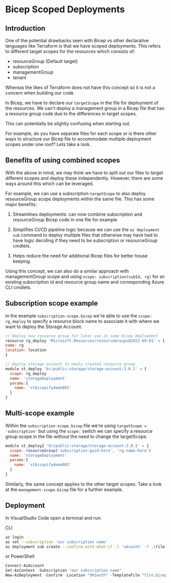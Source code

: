 # Bicep Scoped Deployments

## Introduction

One of the potential drawbacks seen with Bicep vs other declarative languages like Terraform is that we have scoped deployments. This refers to different target scopes for the resources which consists of:

- resourceGroup (Default target)
- subscription
- managementGroup
- tenant

Whereas the likes of Terraform does not have this concept so it is not a concern when building our code.

In Bicep, we have to declare our `targetScope` in the file for deployment of the resources. We can't deploy a management group in a Bicep file that has a resource group code due to the differences in target scopes.

This can potentially be slightly confusing when starting out.

For example, do you have separate files for each scope or is there other ways to structure our Bicep file to accommodate multiple deployment scopes under one roof? Lets take a look.

## Benefits of using combined scopes

With the above in mind, we may think we have to split out our files to target different scopes and deploy these independently. However, there are some ways around this which can be leveraged.

For example, we can use a subscription `targetScope` to also deploy resourceGroup scope deployments within the same file. This has some major benefits:

1. Streamlines deployments: can now combine subscription and resourceGroup Bicep code in one file for example

2. Simplifies CI/CD pipeline logic because we can use the `az deployment sub` command to deploy multiple files that otherwise may have had to have logic deciding if they need to be subscription or resourceGroup cmdlets.

3. Helps reduce the need for additional Bicep files for better house keeping.

Using this concept, we can also do a similar approach with managementGroup scope and using `scope: subscription(subId, rg)` for an existing subscription id and resource group name and corresponding Azure CLI cmdlets.

## Subscription scope example

In the example `subscription-scope.bicep` we're able to use the `scope: rg_deploy` to specify a resource block name to associate it with where we want to deploy the Storage Account.

```javascript
// Deploy new resource group for later use in same bicep deployment
resource rg_deploy 'Microsoft.Resources/resourceGroups@2022-09-01' = {
name: rg
location: location
}

// Deploy storage account to newly created resource group
module st_deploy 'br/public:storage/storage-account:3.0.1' = {
  scope: rg_deploy
  name: 'storageDeployment'
  params:{
    name: 'stbicepifydemo001'
  }
}
```

## Multi-scope example

Within the `subscription-scope.bicep` file we're using `targetScope = 'subscription'` but using the `scope:` switch we can specify a resource group scope in the file without the need to change the targetScope.

```javascript
module st_deploy2 'br/public:storage/storage-account:3.0.1' = {
  scope: resourceGroup('subscription-guid-here', 'rg-name-here')
  name: 'storageDeployment'
  params:{
    name: 'stbicepifydemo002'
  }
}
```

Similarly, the same concept applies to the other target scopes. Take a look at the `management-scope.bicep` file for a further example.

## Deployment

In VisualStudio Code open a terminal and run:

CLI

```bash
az login
az set --subscription 'our subscription name'
az deployment sub create --confirm-with-what-if -l 'uksouth' -f .\file.bicep 
```

or PowerShell

```powershell
Connect-AzAccount
Set-AzContext -Subscription "our subscription name"
New-AzDeployment -Confirm -Location "UKSouth" -TemplateFile "file.bicep"
```

